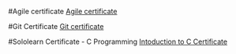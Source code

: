 #Agile certificate
[Agile certificate](./SDLC/SDLC%20cert.png)

#Git Certificate
[Git certificate](./Git/GIT%20certificate.pdf)

#Sololearn Certificate - C Programming
[Intoduction to C Certificate](./C/C%20Certificate.jpg)
